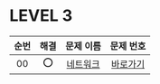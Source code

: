 # LEVEL 3


| 순번|해결|문제 이름|문제 번호 |
| :--:|:--:|:--:|:--:|
| 00 |⭕|[네트워크](https://school.programmers.co.kr/learn/courses/30/lessons/43162)|[바로가기](/LEVEL3/solutions/43162.swift)|

